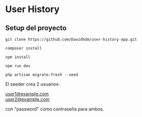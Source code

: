 # User History

## Setup del proyecto

```
git clone https://github.com/Davidhdm/user-history-app.git
```

```
composer install
```

```
npm install
```

```
npm run dev
```

```
php artisan migrate:fresh --seed
```

El seeder crea 2 usuarios:

user1@example.com<br>
user2@example.com

con "password" como contraseña para ambos.